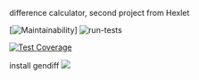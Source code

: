difference calculator, second project from Hexlet

[![Maintainability](https://github.com/oksanaduga/frontend-project-lvl2/workflows/badge.svg?event=pull_request)]
![run-tests](https://github.com/oksanaduga/frontend-project-lvl2/workflows/run-tests/badge.svg)

[![Test Coverage](https://api.codeclimate.com/v1/badges/da467244383d64009024/test_coverage)](https://codeclimate.com/github/oksanaduga/frontend-project-lvl2/test_coverage)

install gendiff
<a href="https://asciinema.org/a/311347?autoplay=1&speed=2&size=medium" target="_blank"><img src="https://asciinema.org/a/311347.svg" /></a>
